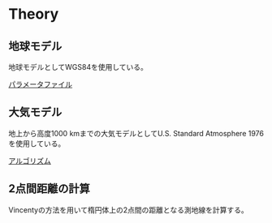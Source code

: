 # Theory
## 地球モデル
地球モデルとしてWGS84を使用している。

[パラメータファイル](../../src/environment/wgs84.hpp)

## 大気モデル
地上から高度1000 kmまでの大気モデルとしてU.S. Standard Atmosphere 1976を使用している。

[アルゴリズム](../../src/environment/satmo1976.cpp)

## 2点間距離の計算
Vincentyの方法を用いて楕円体上の2点間の距離となる測地線を計算する。
